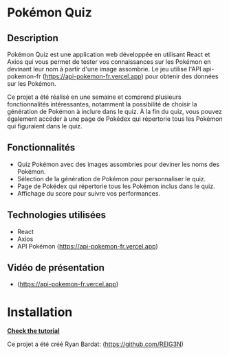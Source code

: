 # Pokémon Quiz

## Description

Pokémon Quiz est une application web développée en utilisant React et Axios qui vous permet de tester vos connaissances sur les Pokémon en devinant leur nom à partir d'une image assombrie. Le jeu utilise l'API api-pokemon-fr (https://api-pokemon-fr.vercel.app) pour obtenir des données sur les Pokémon.

Ce projet a été réalisé en une semaine et comprend plusieurs fonctionnalités intéressantes, notamment la possibilité de choisir la génération de Pokémon à inclure dans le quiz. À la fin du quiz, vous pouvez également accéder à une page de Pokédex qui répertorie tous les Pokémon qui figuraient dans le quiz.

## Fonctionnalités

- Quiz Pokémon avec des images assombries pour deviner les noms des Pokémon.
- Sélection de la génération de Pokémon pour personnaliser le quiz.
- Page de Pokédex qui répertorie tous les Pokémon inclus dans le quiz.
- Affichage du score pour suivre vos performances.

## Technologies utilisées

- React
- Axios
- API Pokémon (https://api-pokemon-fr.vercel.app)

 
## Vidéo de présentation

- (https://api-pokemon-fr.vercel.app)


# Installation
**[Check the tutorial](install.md)**

Ce projet a été créé Ryan Bardat: (https://github.com/REIG3N)
